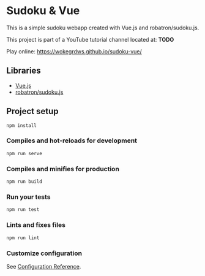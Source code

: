 # Sudoku & Vue

This is a simple sudoku webapp created with Vue.js and robatron/sudoku.js.

This project is part of a YouTube tutorial channel located at: **TODO**

Play online: https://wokegrdws.github.io/sudoku-vue/

## Libraries

- [Vue.js](https://github.com/vuejs/vue)
- [robatron/sudoku.js](https://github.com/robatron/sudoku.js)

## Project setup
```
npm install
```

### Compiles and hot-reloads for development
```
npm run serve
```

### Compiles and minifies for production
```
npm run build
```

### Run your tests
```
npm run test
```

### Lints and fixes files
```
npm run lint
```

### Customize configuration
See [Configuration Reference](https://cli.vuejs.org/config/).
